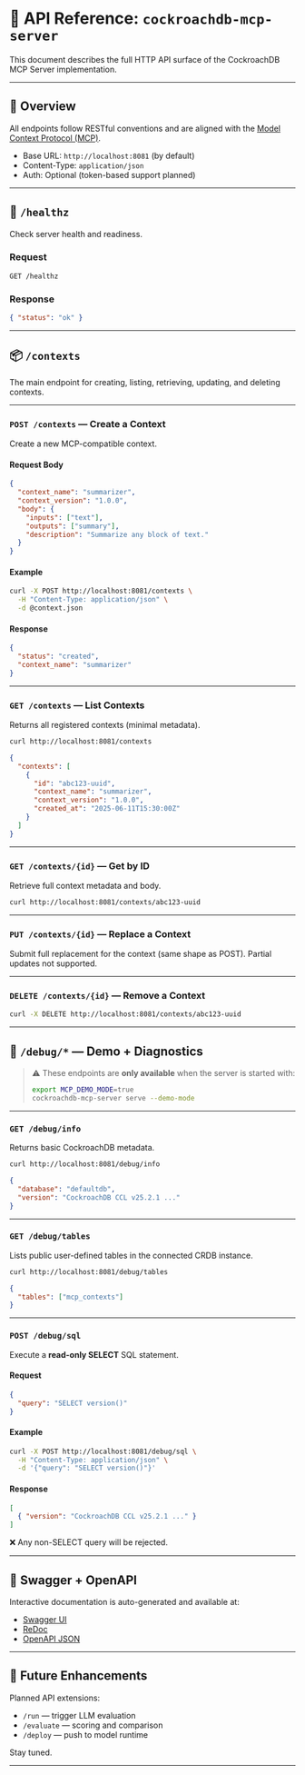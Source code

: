 # 📘 API Reference: `cockroachdb-mcp-server`

This document describes the full HTTP API surface of the CockroachDB MCP Server implementation.

---

## 🧠 Overview

All endpoints follow RESTful conventions and are aligned with the [Model Context Protocol (MCP)](https://modelcontextprotocol.io/introduction).

- Base URL: `http://localhost:8081` (by default)
- Content-Type: `application/json`
- Auth: Optional (token-based support planned)

---

## 🔄 `/healthz`

Check server health and readiness.

### Request

```http
GET /healthz
````

### Response

```json
{ "status": "ok" }
```

---

## 📦 `/contexts`

The main endpoint for creating, listing, retrieving, updating, and deleting contexts.

---

### `POST /contexts` — Create a Context

Create a new MCP-compatible context.

#### Request Body

```json
{
  "context_name": "summarizer",
  "context_version": "1.0.0",
  "body": {
    "inputs": ["text"],
    "outputs": ["summary"],
    "description": "Summarize any block of text."
  }
}
```

#### Example

```bash
curl -X POST http://localhost:8081/contexts \
  -H "Content-Type: application/json" \
  -d @context.json
```

#### Response

```json
{
  "status": "created",
  "context_name": "summarizer"
}
```

---

### `GET /contexts` — List Contexts

Returns all registered contexts (minimal metadata).

```bash
curl http://localhost:8081/contexts
```

```json
{
  "contexts": [
    {
      "id": "abc123-uuid",
      "context_name": "summarizer",
      "context_version": "1.0.0",
      "created_at": "2025-06-11T15:30:00Z"
    }
  ]
}
```

---

### `GET /contexts/{id}` — Get by ID

Retrieve full context metadata and body.

```bash
curl http://localhost:8081/contexts/abc123-uuid
```

---

### `PUT /contexts/{id}` — Replace a Context

Submit full replacement for the context (same shape as POST). Partial updates not supported.

---

### `DELETE /contexts/{id}` — Remove a Context

```bash
curl -X DELETE http://localhost:8081/contexts/abc123-uuid
```

---

## 🐛 `/debug/*` — Demo + Diagnostics

> ⚠️ These endpoints are **only available** when the server is started with:
>
> ```bash
> export MCP_DEMO_MODE=true
> cockroachdb-mcp-server serve --demo-mode
> ```

---

### `GET /debug/info`

Returns basic CockroachDB metadata.

```bash
curl http://localhost:8081/debug/info
```

```json
{
  "database": "defaultdb",
  "version": "CockroachDB CCL v25.2.1 ..."
}
```

---

### `GET /debug/tables`

Lists public user-defined tables in the connected CRDB instance.

```bash
curl http://localhost:8081/debug/tables
```

```json
{
  "tables": ["mcp_contexts"]
}
```

---

### `POST /debug/sql`

Execute a **read-only SELECT** SQL statement.

#### Request

```json
{
  "query": "SELECT version()"
}
```

#### Example

```bash
curl -X POST http://localhost:8081/debug/sql \
  -H "Content-Type: application/json" \
  -d '{"query": "SELECT version()"}'
```

#### Response

```json
[
  { "version": "CockroachDB CCL v25.2.1 ..." }
]
```

❌ Any non-SELECT query will be rejected.

---

## 🧪 Swagger + OpenAPI

Interactive documentation is auto-generated and available at:

* [Swagger UI](http://localhost:8081/docs)
* [ReDoc](http://localhost:8081/redoc)
* [OpenAPI JSON](http://localhost:8081/openapi.json)

---

## 🔐 Future Enhancements

Planned API extensions:

* `/run` — trigger LLM evaluation
* `/evaluate` — scoring and comparison
* `/deploy` — push to model runtime

Stay tuned.

---
